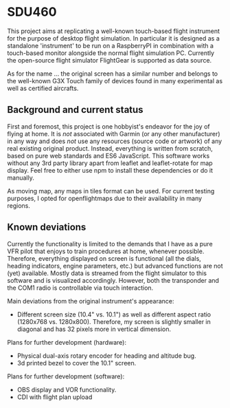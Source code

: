 # SDU460
This project aims at replicating a well-known touch-based flight instrument for the purpose of desktop flight simulation. In particular it is designed as a standalone 'instrument' to be run on a RaspberryPI in combination with a touch-based monitor alongside the normal flight simulation PC. Currently the open-source flight simulator FlightGear is supported as data source.

As for the name ... the original screen has a similar number and belongs to the well-known G3X Touch family of devices found in many experimental as well as certified aircrafts. 

## Background and current status
First and foremost, this project is one hobbyist's endeavor for the joy of flying at home. It is *not* associated with Garmin (or any other manufacturer) in any way and does *not* use any resources (source code or artwork) of any real existing original product. Instead, everything is written from scratch, based on pure web standards and ES6 JavaScript. This software works without any 3rd party library apart from leaflet and leaflet-rotate for map display. Feel free to either use npm to install these dependencies or do it manually. 

As moving map, any maps in tiles format can be used. For current testing purposes, I opted for openflightmaps due to their availability in many regions.

## Known deviations

Currently the functionality is limited to the demands that I have as a pure VFR pilot that enjoys to train procedures at home, whenever possible. Therefore, everything displayed on screen is functional (all the dials, heading indicators, engine parameters, etc.) but advanced functions are not (yet) available. Mostly data is streamed from the flight simulator to this software and is visualized accordingly. However, both the transponder and the COM1 radio is controllable via touch interaction.

Main deviations from the original instrument's appearance:
- Different screen size (10.4" vs. 10.1") as well as different aspect ratio (1280x768 vs. 1280x800). Therefore, my screen is slightly smaller in diagonal and has 32 pixels more in vertical dimension.

Plans for further development (hardware):
- Physical dual-axis rotary encoder for heading and altitude bug.
- 3d printed bezel to cover the 10.1" screen.

Plans for further development (software):
- OBS display and VOR functionality.
- CDI with flight plan upload
